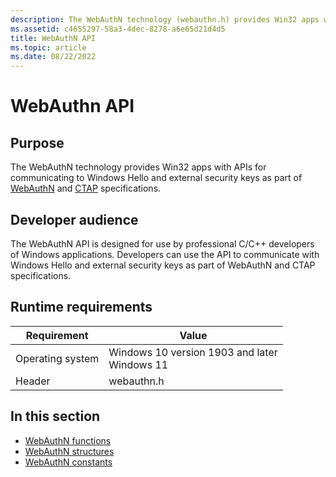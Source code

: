 ```yaml
---
description: The WebAuthN technology (webauthn.h) provides Win32 apps with APIs for communicating to Windows Hello and external security keys as part of WebAuthN and CTAP specifications.
ms.assetid: c4655297-58a3-4dec-8278-a6e65d21d4d5
title: WebAuthN API
ms.topic: article
ms.date: 08/22/2022
---
```


# WebAuthn API

## Purpose

The WebAuthN technology provides Win32 apps with APIs for communicating to Windows Hello and external security keys as part of [WebAuthN](https://w3c.github.io/webauthn/) and [CTAP](https://fidoalliance.org/specs/fido-v2.0-ps-20190130/fido-client-to-authenticator-protocol-v2.0-ps-20190130.html) specifications.

## Developer audience

The WebAuthN API is designed for use by professional C/C++ developers of Windows applications. Developers can use the API to communicate with Windows Hello and external security keys as part of WebAuthN and CTAP specifications.

## Runtime requirements

| Requirement | Value |
|--------|--------|
| Operating system | Windows 10 version 1903 and later<br/>Windows 11 |
| Header | webauthn.h |

## In this section

- [WebAuthN functions](webauthn-functions.md)
- [WebAuthN structures](webauthn-structures.md)
- [WebAuthN constants](webauthn-constants.md)
